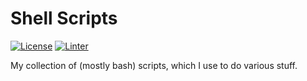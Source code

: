 # Shell Scripts

[![License](https://img.shields.io/badge/license-MIT-blue)](./LICENSE)
[![Linter](https://img.shields.io/github/actions/workflow/status/beiertu-mms/shell-scripts/linter.yaml)](https://github.com/beiertu-mms/shell-scripts/actions/workflows/linter.yaml)

My collection of (mostly bash) scripts, which I use to do various stuff.

